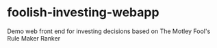 foolish-investing-webapp
========================

Demo web front end for investing decisions based on The Motley Fool's Rule Maker Ranker
